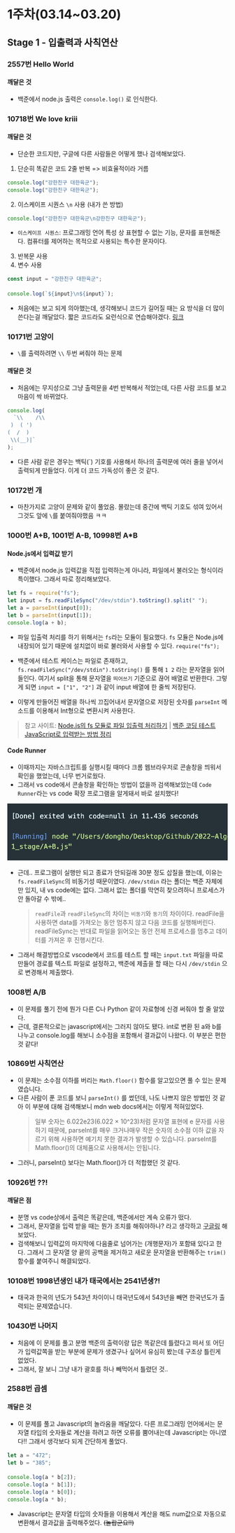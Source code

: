# 1주차(03.14~03.20)

## Stage 1 - 입출력과 사칙연산

### 2557번 Hello World

#### 깨달은 것

- 백준에서 node.js 출력은 `console.log()` 로 인식한다.

### 10718번 We love kriii

#### 깨달은 것

- 단순한 코드지만, 구글에 다른 사람들은 어떻게 했나 검색해보았다.

1. 단순히 똑같은 코드 2줄 반복 => 비효율적이라 거름

```js
console.log("강한친구 대한육군");
console.log("강한친구 대한육군");
```

2. 이스케이프 시퀀스 `\n` 사용 (내가 쓴 방법)

```js
console.log("강한친구 대한육군\n강한친구 대한육군");
```

- `이스케이프 시퀀스`: 프로그래밍 언어 특성 상 표현할 수 없는 기능, 문자를 표현해준다. 컴퓨터를 제어하는 목적으로 사용되는 특수한 문자이다.

3. 반복문 사용
4. 변수 사용

```js
const input = "강한친구 대한육군";

console.log(`${input}\n${input}`);
```

- 처음에는 보고 되게 의아했는데, 생각해보니 코드가 길어질 때는 요 방식을 더 많이 쓴다는걸 깨달았다. 짧은 코드라도 요런식으로 연습해야겠다. [링크](https://overcome-the-limits.tistory.com/entry/%EC%95%8C%EA%B3%A0%EB%A6%AC%EC%A6%98-%EB%B0%B1%EC%A4%80-10718-We-love-kriii-with-nodejs)

### 10171번 고양이

- `\`를 출력하려면 `\\` 두번 써줘야 하는 문제

#### 깨달은 것

- 처음에는 무지성으로 그냥 출력문을 4번 반복해서 적었는데, 다른 사람 코드를 보고 마음이 싹 바뀌었다.

```js
console.log(
  `\\    /\\
 )  ( ')
(  /  )
 \\(__)|`
);
```

- 다른 사람 같은 경우는 백틱(`) 기호를 사용해서 하나의 출력문에 여러 줄을 넣어서 출력되게 만들었다. 이게 더 코드 가독성이 좋은 것 같다.

### 10172번 개

- 마찬가지로 고양이 문제와 같이 풀었음. 몰랐는데 중간에 백틱 기호도 섞여 있어서 그것도 앞에 `\`를 붙여줘야했음 ㅋㅋ

### 1000번 A+B, 1001번 A-B, 10998번 A\*B

#### Node.js에서 입력값 받기

- 백준에서 node.js 입력값을 직접 입력하는게 아니라, 파일에서 불러오는 형식이라 특이했다. 그래서 따로 정리해보았다.

```js
let fs = require("fs");
let input = fs.readFileSync("/dev/stdin").toString().split(" ");
let a = parseInt(input[0]);
let b = parseInt(input[1]);
console.log(a + b);
```

- 파일 입출력 처리를 하기 위해서는 `fs`라는 모듈이 필요했다. `fs` 모듈은 Node.js에 내장되어 있기 때문에 설치없이 바로 불러와서 사용할 수 있다. `require("fs");`

- 백준에서 테스트 케이스는 파일로 존재하고, `fs.readFileSync("/dev/stdin").toString()` 를 통해 `1 2` 라는 문자열을 읽어들인다. 여기서 split을 통해 문자열을 `띄어쓰기` 기준으로 끊어 배열로 반환한다. 그렇게 되면 `input = ["1", "2"]` 과 같이 input 배열에 한 줄씩 저장된다.

- 이렇게 만들어진 배열을 하나씩 끄집어내서 문자열으로 저장된 숫자를 `parseInt` 메소드를 이용해서 Int형으로 변환시켜 사용한다.

> 참고 사이트: [Node.js의 fs 모듈로 파일 입출력 처리하기](https://www.daleseo.com/js-node-fs/) | [백준 코딩 테스트 JavaScript로 입력받는 방법 정리](<https://grap3fruit.dev/blog/%EA%B5%AC%EB%A6%84(goorm),-%EB%B0%B1%EC%A4%80(BOJ)-%EC%BD%94%EB%94%A9-%ED%85%8C%EC%8A%A4%ED%8A%B8-JavaScript%EB%A1%9C-%EC%9E%85%EB%A0%A5%EB%B0%9B%EB%8A%94-%EB%B0%A9%EB%B2%95-%EC%A0%95%EB%A6%AC>)

#### Code Runner

- 이때까지는 자바스크립트를 실행시킬 때마다 크롬 웹브라우저로 콘솔창을 띄워서 확인을 했었는데, 너무 번거로웠다.
- 그래서 vs code에서 콘솔창을 확인하는 방법이 없을까 검색해보았는데 `Code Runner`라는 vs code 확장 프로그램을 알게돼서 바로 설치했다!

![pic](./coderunner.png)

- 근데.. 프로그램이 실행만 되고 종료가 안되길래 30분 정도 삽질을 했는데, 이유는 `fs.readFileSync`의 비동기성 때문이였다. `/dev/stdin` 라는 폴더는 백준 자체에만 있지, 내 vs code에는 없다. 그래서 없는 폴더를 막연히 찾으려하니 프로세스가 안 돌아갈 수 밖에..

  > `readFile`과 `readFileSync`의 차이는 `비동기`와 `동기`의 차이이다. readFile을 사용하면 data를 가져오는 동안 멈추지 않고 다음 코드를 실행해버린다. readFileSync는 반대로 파일을 읽어오는 동안 전체 프로세스를 멈추고 데이터를 가져온 후 진행시킨다.

- 그래서 해결방법으로 vscode에서 코드를 테스트 할 때는 `input.txt` 파일을 따로 만들어 경로를 텍스트 파일로 설정하고, 백준에 제출을 할 때는 다시 `/dev/stdin` 으로 변경해서 제출했다.

### 1008번 A/B

- 이 문제를 풀기 전에 뭔가 다른 C나 Python 같이 자료형에 신경 써줘야 할 줄 알았다.
- 근데, 결론적으로는 javascript에서는 그러지 않아도 됐다. int로 변환 된 a와 b를 나누고 console.log를 해보니 소수점을 포함해서 결과값이 나왔다. 이 부분은 편한 것 같다!

### 10869번 사칙연산

- 이 문제는 소수점 이하를 버리는 `Math.floor()` 함수를 알고있으면 풀 수 있는 문제였습니다.
- 다른 사람이 푼 코드를 보니 `parseInt()` 를 썼던데, 나도 나쁘지 않은 방법인 것 같아 이 부분에 대해 검색해보니 mdn web docs에서는 이렇게 적혀있었다.
  > 일부 숫자는 6.022e23(6.022 × 10^23)처럼 문자열 표현에 e 문자를 사용하기 때문에, parseInt를 매우 크거나매우 작은 숫자의 소수점 이하 값을 자르기 위해 사용하면 예기치 못한 결과가 발생할 수 있습니다. parseInt를 Math.floor()의 대체품으로 사용해서는 안됩니다.
- 그러니, parseInt() 보다는 Math.floor()가 더 적합했던 것 같다.

### 10926번 ??!

#### 깨달은 점

- 분명 vs code상에서 출력은 똑같은데, 백준에서만 계속 오류가 떴다.
- 그래서, 문자열을 입력 받을 때는 뭔가 조치를 해줘야하나? 라고 생각하고 [구글링](https://velog.io/@dev_bomdong/trim-%EB%AC%B8%EC%9E%90%EC%97%B4-%EA%B3%B5%EB%B0%B1-%EC%A0%9C%EA%B1%B0) 해보았다.
- 검색해보니 입력값의 마지막에 다음줄로 넘어가는 (개행문자)가 포함돼 있다고 한다. 그래서 그 문자열 양 끝의 공백을 제거하고 새로운 문자열을 반환해주는 `trim()` 함수를 붙여주니 해결되었다.

### 10108번 1998년생인 내가 태국에서는 2541년생?!

- 태국과 한국의 년도가 543년 차이이니 태국년도에서 543년을 빼면 한국년도가 출력되는 문제였습니다.

### 10430번 나머지

- 처음에 이 문제를 풀고 분명 백준의 출력이랑 답은 똑같은데 틀렸다고 떠서 또 어딘가 입력값쪽을 받는 부분에 문제가 생겼구나 싶어서 유심히 봤는데 구조상 틀린게 없었다.
- 그래서, 잘 보니 그냥 내가 괄호를 하나 빼먹어서 틀렸던 것..

### 2588번 곱셈

#### 깨달은 것

- 이 문제를 풀고 Javascript의 놀라움을 깨달았다. 다른 프로그래밍 언어에서는 문자열 타입의 숫자들로 계산을 하려고 하면 오류를 뿜어내는데 Javascript는 아니였다!! 그래서 생각보다 되게 간단하게 풀었다.

```js
let a = "472";
let b = "385";

console.log(a * b[2]);
console.log(a * b[1]);
console.log(a * b[0]);
console.log(a * b);
```

- Javascript는 문자열 타입의 숫자들을 이용해서 계산을 해도 num값으로 자동으로 변환해서 결과값을 출력해주었다. ~~(놀랍군요!!)~~
